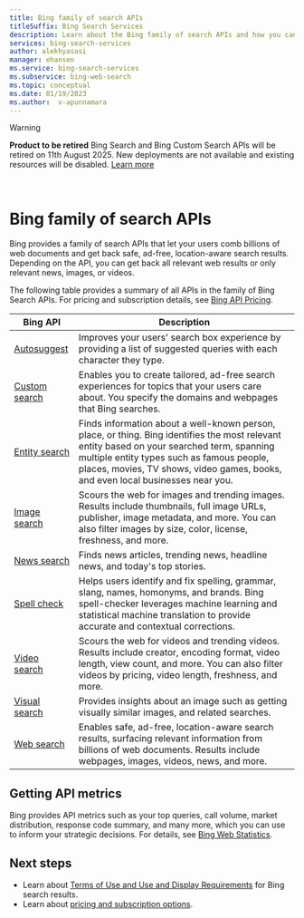 ```yaml
---
title: Bing family of search APIs
titleSuffix: Bing Search Services
description: Learn about the Bing family of search APIs and how you can enable internet searches in your apps and services.  
services: bing-search-services
author: alekhyasasi
manager: ehansen
ms.service: bing-search-services
ms.subservice: bing-web-search
ms.topic: conceptual
ms.date: 01/19/2023
ms.author:  v-apunnamara
---
```

> [!WARNING] 
> **Product to be retired** Bing Search and Bing Custom Search APIs will be retired on 11th August 2025. 
> New deployments are not available and existing resources will be disabled. [Learn more](https://aka.ms/BingAPIsRetirement)
<br/>

# Bing family of search APIs

Bing provides a family of search APIs that let your users comb billions of web documents and get back safe, ad-free, location-aware search results. Depending on the API, you can get back all relevant web results or only relevant news, images, or videos.

The following table provides a summary of all APIs in the family of Bing Search APIs. For pricing and subscription details, see <a href="https://aka.ms/bingsearchapipricing" target="_blank">Bing API Pricing</a>.

|Bing API|Description
|-|-
|[Autosuggest](../bing-autosuggest/overview.md)|Improves your users' search box experience by providing a list of suggested queries with each character they type.
|[Custom search](../bing-custom-search/overview.md)|Enables you to create tailored, ad-free search experiences for topics that your users care about. You specify the domains and webpages that Bing searches.
|[Entity search](../bing-entity-search/overview.md)|Finds information about a well-known person, place, or thing. Bing identifies the most relevant entity based on your searched term, spanning multiple entity types such as famous people, places, movies, TV shows, video games, books, and even local businesses near you.
|[Image search](../bing-image-search/overview.md)|Scours the web for images and trending images. Results include thumbnails, full image URLs, publisher, image metadata, and more. You can also filter images by size, color, license, freshness, and more.
|[News search](../bing-news-search/overview.md)|Finds news articles, trending news, headline news, and today's top stories.
|[Spell check](../bing-spell-check/overview.md)|Helps users identify and fix spelling, grammar, slang, names, homonyms, and brands. Bing spell-checker leverages machine learning and statistical machine translation to provide accurate and contextual corrections.
|[Video search](../bing-video-search/overview.md)|Scours the web for videos and trending videos. Results include creator, encoding format, video length, view count, and more. You can also filter videos by pricing, video length, freshness, and more.
|[Visual search](../bing-visual-search/overview.md)|Provides insights about an image such as getting visually similar images, and related searches.
|[Web search](overview.md)|Enables safe, ad-free, location-aware search results, surfacing relevant information from billions of web documents. Results include webpages, images, videos, news, and more.

## Getting API metrics

Bing provides API metrics such as your top queries, call volume, market distribution, response code summary, and many more, which you can use to inform your strategic decisions. For details, see [Bing Web Statistics](bing-web-stats.md).

## Next steps

- Learn about [Terms of Use and Use and Display Requirements](https://aka.ms/BingAPIsLegal) for Bing search results.  
- Learn about <a href="https://aka.ms/bingsearchapipricing" target="_blank">pricing and subscription options</a>.
